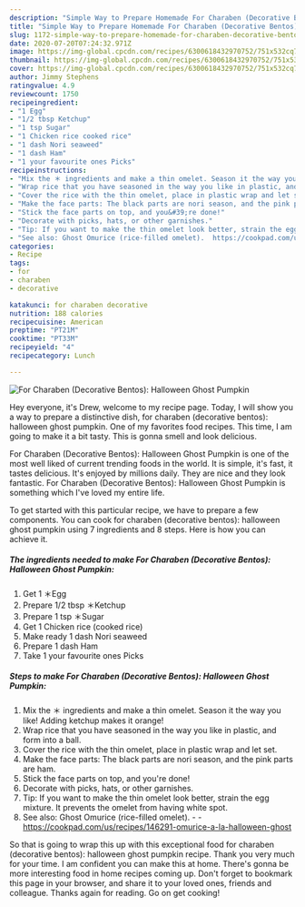 ```yaml
---
description: "Simple Way to Prepare Homemade For Charaben (Decorative Bentos): Halloween Ghost Pumpkin"
title: "Simple Way to Prepare Homemade For Charaben (Decorative Bentos): Halloween Ghost Pumpkin"
slug: 1172-simple-way-to-prepare-homemade-for-charaben-decorative-bentos-halloween-ghost-pumpkin
date: 2020-07-20T07:24:32.971Z
image: https://img-global.cpcdn.com/recipes/6300618432970752/751x532cq70/for-charaben-decorative-bentos-halloween-ghost-pumpkin-recipe-main-photo.jpg
thumbnail: https://img-global.cpcdn.com/recipes/6300618432970752/751x532cq70/for-charaben-decorative-bentos-halloween-ghost-pumpkin-recipe-main-photo.jpg
cover: https://img-global.cpcdn.com/recipes/6300618432970752/751x532cq70/for-charaben-decorative-bentos-halloween-ghost-pumpkin-recipe-main-photo.jpg
author: Jimmy Stephens
ratingvalue: 4.9
reviewcount: 1750
recipeingredient:
- "1 Egg"
- "1/2 tbsp Ketchup"
- "1 tsp Sugar"
- "1 Chicken rice cooked rice"
- "1 dash Nori seaweed"
- "1 dash Ham"
- "1 your favourite ones Picks"
recipeinstructions:
- "Mix the ＊ ingredients and make a thin omelet. Season it the way you like! Adding ketchup makes it orange!"
- "Wrap rice that you have seasoned in the way you like in plastic, and form into a ball."
- "Cover the rice with the thin omelet, place in plastic wrap and let set."
- "Make the face parts: The black parts are nori season, and the pink parts are ham."
- "Stick the face parts on top, and you&#39;re done!"
- "Decorate with picks, hats, or other garnishes."
- "Tip: If you want to make the thin omelet look better, strain the egg mixture. It prevents the omelet from having white spot."
- "See also: Ghost Omurice (rice-filled omelet).  https://cookpad.com/us/recipes/146291-omurice-a-la-halloween-ghost"
categories:
- Recipe
tags:
- for
- charaben
- decorative

katakunci: for charaben decorative 
nutrition: 188 calories
recipecuisine: American
preptime: "PT21M"
cooktime: "PT33M"
recipeyield: "4"
recipecategory: Lunch

---
```



![For Charaben (Decorative Bentos): Halloween Ghost Pumpkin](https://img-global.cpcdn.com/recipes/6300618432970752/751x532cq70/for-charaben-decorative-bentos-halloween-ghost-pumpkin-recipe-main-photo.jpg)

Hey everyone, it's Drew, welcome to my recipe page. Today, I will show you a way to prepare a distinctive dish, for charaben (decorative bentos): halloween ghost pumpkin. One of my favorites food recipes. This time, I am going to make it a bit tasty. This is gonna smell and look delicious.



For Charaben (Decorative Bentos): Halloween Ghost Pumpkin is one of the most well liked of current trending foods in the world. It is simple, it's fast, it tastes delicious. It's enjoyed by millions daily. They are nice and they look fantastic. For Charaben (Decorative Bentos): Halloween Ghost Pumpkin is something which I've loved my entire life.


To get started with this particular recipe, we have to prepare a few components. You can cook for charaben (decorative bentos): halloween ghost pumpkin using 7 ingredients and 8 steps. Here is how you can achieve it.

<!--inarticleads1-->

##### The ingredients needed to make For Charaben (Decorative Bentos): Halloween Ghost Pumpkin:

1. Get 1 ＊Egg
1. Prepare 1/2 tbsp ＊Ketchup
1. Prepare 1 tsp ＊Sugar
1. Get 1 Chicken rice (cooked rice)
1. Make ready 1 dash Nori seaweed
1. Prepare 1 dash Ham
1. Take 1 your favourite ones Picks




<!--inarticleads2-->

##### Steps to make For Charaben (Decorative Bentos): Halloween Ghost Pumpkin:

1. Mix the ＊ ingredients and make a thin omelet. Season it the way you like! Adding ketchup makes it orange!
1. Wrap rice that you have seasoned in the way you like in plastic, and form into a ball.
1. Cover the rice with the thin omelet, place in plastic wrap and let set.
1. Make the face parts: The black parts are nori season, and the pink parts are ham.
1. Stick the face parts on top, and you&#39;re done!
1. Decorate with picks, hats, or other garnishes.
1. Tip: If you want to make the thin omelet look better, strain the egg mixture. It prevents the omelet from having white spot.
1. See also: Ghost Omurice (rice-filled omelet). -  - https://cookpad.com/us/recipes/146291-omurice-a-la-halloween-ghost




So that is going to wrap this up with this exceptional food for charaben (decorative bentos): halloween ghost pumpkin recipe. Thank you very much for your time. I am confident you can make this at home. There's gonna be more interesting food in home recipes coming up. Don't forget to bookmark this page in your browser, and share it to your loved ones, friends and colleague. Thanks again for reading. Go on get cooking!
